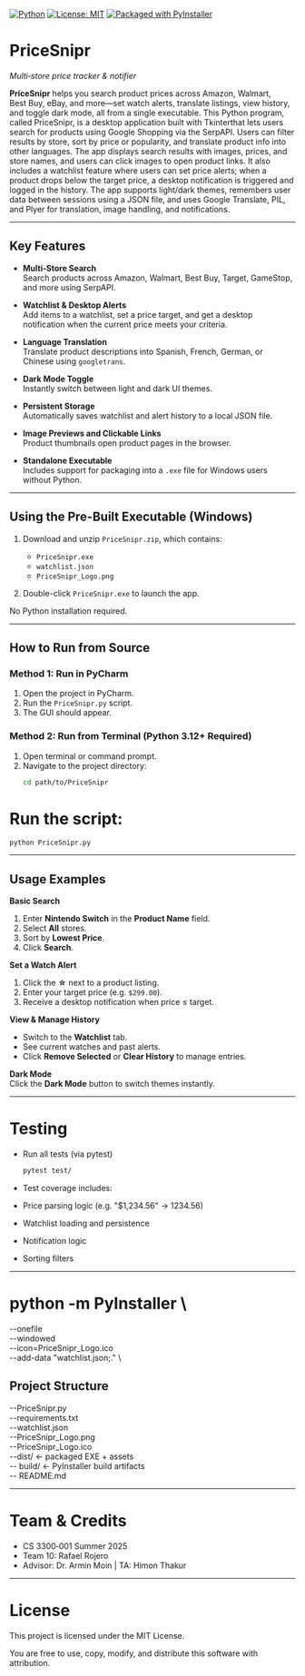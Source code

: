 [![Python](https://img.shields.io/badge/Python-3.12-blue.svg)](https://www.python.org/)
[![License: MIT](https://img.shields.io/badge/License-MIT-yellow.svg)](LICENSE)
[![Packaged with PyInstaller](https://img.shields.io/badge/Packaged_with-PyInstaller-orange.svg)](https://pyinstaller.org/)


# PriceSnipr  
*Multi‑store price tracker & notifier*

**PriceSnipr** helps you search product prices across Amazon, Walmart, Best Buy, eBay, and more—set watch alerts, translate listings, view history, and toggle dark mode, all from a single executable. This Python program, called PriceSnipr, is a desktop application built with Tkinterthat lets users search for products using Google Shopping via the SerpAPI. Users can filter results by store, sort by price or popularity, and translate product info into other languages. The app displays search results with images, prices, and store names, and users can click images to open product links. It also includes a watchlist feature where users can set price alerts; when a product drops below the target price, a desktop notification is triggered and logged in the history. The app supports light/dark themes, remembers user data between sessions using a JSON file, and uses Google Translate, PIL, and Plyer for translation, image handling, and notifications.

---

## Key Features

- **Multi‑Store Search**  
  Search products across Amazon, Walmart, Best Buy, Target, GameStop, and more using SerpAPI.

- **Watchlist & Desktop Alerts**  
  Add items to a watchlist, set a price target, and get a desktop notification when the current price meets your criteria.

- **Language Translation**  
  Translate product descriptions into Spanish, French, German, or Chinese using `googletrans`.

- **Dark Mode Toggle**  
  Instantly switch between light and dark UI themes.

- **Persistent Storage**  
  Automatically saves watchlist and alert history to a local JSON file.

- **Image Previews and Clickable Links**  
  Product thumbnails open product pages in the browser.

- **Standalone Executable**  
  Includes support for packaging into a `.exe` file for Windows users without Python.

---

## Using the Pre-Built Executable (Windows)

1. Download and unzip `PriceSnipr.zip`, which contains:
   - `PriceSnipr.exe`
   - `watchlist.json`
   - `PriceSnipr_Logo.png`

2. Double-click `PriceSnipr.exe` to launch the app.

No Python installation required.

---

## How to Run from Source

### Method 1: Run in PyCharm

1. Open the project in PyCharm.
2. Run the `PriceSnipr.py` script.
3. The GUI should appear.

### Method 2: Run from Terminal (Python 3.12+ Required)

1. Open terminal or command prompt.
2. Navigate to the project directory:
      ```bash
   cd path/to/PriceSnipr

# Run the script: 
```
python PriceSnipr.py
```
---

##  Usage Examples

**Basic Search**  
1. Enter **Nintendo Switch** in the **Product Name** field.  
2. Select **All** stores.  
3. Sort by **Lowest Price**.  
4. Click **Search**.

**Set a Watch Alert**  
1. Click the **☆** next to a product listing.  
2. Enter your target price (e.g. `$299.00`).  
3. Receive a desktop notification when price ≤ target.

**View & Manage History**  
- Switch to the **Watchlist** tab.  
- See current watches and past alerts.  
- Click **Remove Selected** or **Clear History** to manage entries.

**Dark Mode**  
Click the **Dark Mode** button to switch themes instantly.

---
#  Testing
- Run all tests (via pytest)
   ```bash
   pytest test/
   
- Test coverage includes:

- Price parsing logic (e.g. "$1,234.56" → 1234.56)

- Watchlist loading and persistence

- Notification logic

- Sorting filters



---

# python -m PyInstaller \
  --onefile \
  --windowed \
  --icon=PriceSnipr_Logo.ico \
  --add-data "watchlist.json;." \

##  Project Structure

--PriceSnipr.py \
--requirements.txt \
--watchlist.json \
--PriceSnipr_Logo.png \
--PriceSnipr_Logo.ico \
--dist/                 ← packaged EXE + assets \
-- build/                ← PyInstaller build artifacts \
-- README.md


  ---

  #  Team & Credits
  
- CS 3300‑001 Summer 2025
- Team 10: Rafael Rojero
- Advisor: Dr. Armin Moin | TA: Himon Thakur

---

# License
This project is licensed under the MIT License.

You are free to use, copy, modify, and distribute this software with attribution.



